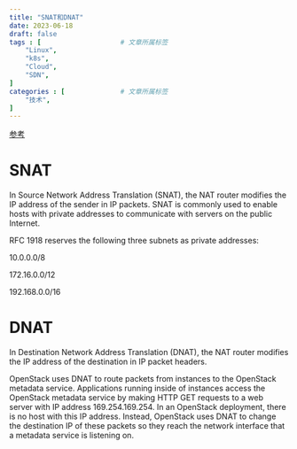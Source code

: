 ```yaml
---
title: "SNAT和DNAT"
date: 2023-06-18
draft: false
tags : [                    # 文章所属标签
    "Linux",
    "k8s",
    "Cloud",
    "SDN",
]
categories : [              # 文章所属标签
    "技术",
]
---
```


[参考](https://docs.openstack.org/neutron/latest/admin/intro-nat.html)

# SNAT

In Source Network Address Translation (SNAT), the NAT router modifies the IP address of the sender in IP packets. SNAT is commonly used to enable hosts with private addresses to communicate with servers on the public Internet.

RFC 1918 reserves the following three subnets as private addresses:

10.0.0.0/8

172.16.0.0/12

192.168.0.0/16

# DNAT

In Destination Network Address Translation (DNAT), the NAT router modifies the IP address of the destination in IP packet headers.

OpenStack uses DNAT to route packets from instances to the OpenStack metadata service. Applications running inside of instances access the OpenStack metadata service by making HTTP GET requests to a web server with IP address 169.254.169.254. In an OpenStack deployment, there is no host with this IP address. Instead, OpenStack uses DNAT to change the destination IP of these packets so they reach the network interface that a metadata service is listening on.